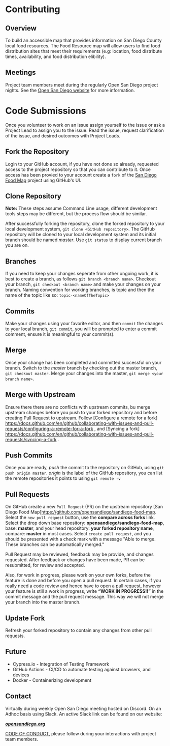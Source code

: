 # Contributing

## Overview

To build an accessible map that provides information on San Diego County local food resources. The Food Resource map will allow users to find food distribution sites that meet their requirements (e.g: location, food distribute times, availability, and food distribution elibility).

## Meetings

Project team members meet during the regularly Open San Diego project nights. See the [Open San Diego website](https://opensandiego.org/) for more information.


# Code Submissions 
Once you volunteer to work on an issue assign yourself to the issue or ask a Project Lead to assign you to the issue.  Read the issue, request clarification of the issue, and desired outcomes with Project Leads. 

## Fork the Repository
Login to your GitHub account, if you have not done so already, requested access to the project repository so that you can contribute to it.   Once access has been provied to your account create a  `fork` of the [San Diego Food Map](https://github.com/opensandiego/sandiego-food-map/) project using GitHub's UI.

## Clone Repository

**Note:** These steps assume Command Line usage, different development tools steps may be different, but the process flow should be similar.

After successfully forking the repository, clone the forked repository to your local development system, `git clone <GitHub repository>`.  The GitHub repository will be cloned to your local development system and its initial branch should be named *master*.  Use `git status` to display current branch you are on.

## Branches
If you need to keep your changes seperate from other ongoing work, it is best to create a branch, as follows `git branch <branch name>`.  Checkout your branch, `git checkout <branch name>` and make your changes on your branch. Naming convention for working branches, is topic and then the name of the topic like so: `topic-<nameOfTheTopic>`

## Commits
Make your changes using your favorite editor, and then `commit` the changes to your local branch, `git commit`, you will be prompted to enter a commit comment, ensure it is meaningful to your commit(s).

## Merge
Once your change has been completed and committed successful on your branch.  Switch to the *master* branch by checking out the master branch, `git checkout master`.  Merge your changes into the master, `git merge <your branch name>`.

## Merge with Upstream
Ensure there there are no conflicts with upstream commits, bu merge upstream changes before you push to your forked repository and before creating Pull Request to upstream.  Follow [Configure a remote for a fork] https://docs.github.com/en/github/collaborating-with-issues-and-pull-requests/configuring-a-remote-for-a-fork , and [Syncing a fork] https://docs.github.com/en/github/collaborating-with-issues-and-pull-requests/syncing-a-fork .

## Push Commits
Once you are ready, *push* the commit to the repository on GitHub, using `git push origin master`.  *origin* is the label of the GitHub repository, you can list the remote repositories it points to using `git remote -v`

## Pull Requests
On GitHub create a new `Pull Request` (PR) on the upstream repository [San Diego Food Map]https://github.com/opensandiego/sandiego-food-map.  Select the `new pull request` button, use the **compare across forks** link. Select the drop down base repository: **opensandiego/sandiego-food-map**, base: **master**, and your head repository: **your forked repository name**, compare: **master** in most cases.  Select `create pull request`, and you should be presented with a check mark with a message "Able to merge.  These branches can be automatically merged." 

Pull Request may be reviewed, feedback may be provide, and changes requested.  After feedback or changes have been made, PR can be resubmitted, for review and accepted.

Also, for work in progress, please work on your own forks, before the feature is done and before you open a pull request.
In certain cases, if you really need a code review and hence have to open a pull request, however your feature is still a work in progress, write **“WORK IN PROGRESS!!”** in the commit message and the pull request message. This way we will not merge your branch into the master branch.

## Update Fork
Refresh your forked repository to contain any changes from other pull requests.

## Future
* Cypress.io - Integration of Testing Framework
* GitHub Actions - CI/CD to automate testing against browsers, and devices
* Docker - Containerizing development 
## Contact

Virtually during weekly Open San Diego meeting hosted on Discord. On an Adhoc basis using Slack. An active Slack link can be found on our website:

***[opensandiego.org](https://opensandiego.org/)***

[CODE OF CONDUCT](/docs/Code_of_Conduct.md),  please follow during your interactions with project team members.
